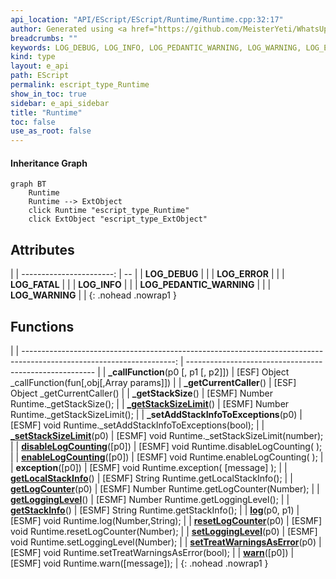 ```yaml
---
api_location: "API/EScript/EScript/Runtime/Runtime.cpp:32:17"
author: Generated using <a href="https://github.com/MeisterYeti/WhatsUpDoc">WhatsUpDoc</a>
breadcrumbs: ""
keywords: LOG_DEBUG, LOG_INFO, LOG_PEDANTIC_WARNING, LOG_WARNING, LOG_ERROR, LOG_FATAL, _getStackSize, _getStackSizeLimit, _setStackSizeLimit, disableLogCounting, enableLogCounting, exception, getLocalStackInfo, getLogCounter, getLoggingLevel, getStackInfo, log, resetLogCounter, _setAddStackInfoToExceptions, setLoggingLevel, setTreatWarningsAsError, warn, _callFunction, _getCurrentCaller
kind: type
layout: e_api
path: EScript
permalink: escript_type_Runtime
show_in_toc: true
sidebar: e_api_sidebar
title: "Runtime"
toc: false
use_as_root: false
---
```


#### Inheritance Graph

```mermaid
graph BT
	Runtime
	Runtime --> ExtObject
	click Runtime "escript_type_Runtime"
	click ExtObject "escript_type_ExtObject"
```

## Attributes

|
| -----------------------: | -- | 
| **LOG_DEBUG**            |  | 
| **LOG_ERROR**            |  | 
| **LOG_FATAL**            |  | 
| **LOG_INFO**             |  | 
| **LOG_PEDANTIC_WARNING** |  | 
| **LOG_WARNING**          |  | 
{: .nohead .nowrap1 }

## Functions

|
| --------------------------------------------------------------------------------------------------------------------: | ------------------------------------------------------- | 
| **_callFunction**(p0 [, p1 [, p2]])                                                                                   | [ESF]  Object _callFunction(fun[,obj[,Array params]])   | 
| **_getCurrentCaller**()                                                                                               | [ESF]  Object _getCurrentCaller()                       | 
| **_getStackSize**()                                                                                                   | [ESMF] Number Runtime._getStackSize();                  | 
| **[_getStackSizeLimit](classEScript_1_1Runtime#classEScript_1_1Runtime_1a66a621102cd50edf3d48f107f808822e)**()        | [ESMF] Number Runtime._getStackSizeLimit();             | 
| **_setAddStackInfoToExceptions**(p0)                                                                                  | [ESMF] void Runtime._setAddStackInfoToExceptions(bool); | 
| **[_setStackSizeLimit](classEScript_1_1Runtime#classEScript_1_1Runtime_1acfb35808545f8bdf55d83359f77b61a4)**(p0)      | [ESMF] void Runtime._setStackSizeLimit(number);         | 
| **[disableLogCounting](classEScript_1_1Runtime#classEScript_1_1Runtime_1a82ae864721c99181d50e42afdea83aff)**([p0])    | [ESMF] void Runtime.disableLogCounting( );              | 
| **[enableLogCounting](classEScript_1_1Runtime#classEScript_1_1Runtime_1abbf5f0c6f025fa1f15355344a5679a2b)**([p0])     | [ESMF] void Runtime.enableLogCounting( );               | 
| **exception**([p0])                                                                                                   | [ESMF] void Runtime.exception( [message] );             | 
| **[getLocalStackInfo](classEScript_1_1Runtime#classEScript_1_1Runtime_1a29b325de44ef10424ea1767212488b9e)**()         | [ESMF] String Runtime.getLocalStackInfo();              | 
| **[getLogCounter](classEScript_1_1Runtime#classEScript_1_1Runtime_1a2038d0994100dd9f30c74e04aef33f24)**(p0)           | [ESMF] Number Runtime.getLogCounter(Number);            | 
| **[getLoggingLevel](classEScript_1_1Runtime#classEScript_1_1Runtime_1addeaacb1a56ec56be63b9bc709bbfdfe)**()           | [ESMF] Number Runtime.getLoggingLevel();                | 
| **[getStackInfo](classEScript_1_1Runtime#classEScript_1_1Runtime_1ab1f4c37794cc246f0c2a85a5341f0ba9)**()              | [ESMF] String Runtime.getStackInfo();                   | 
| **[log](classEScript_1_1Runtime#classEScript_1_1Runtime_1a7261a72473e99c6225d3ec1f76dd27a6)**(p0, p1)                 | [ESMF] void Runtime.log(Number,String);                 | 
| **[resetLogCounter](classEScript_1_1Runtime#classEScript_1_1Runtime_1a636b7c1fc1494e8f9f3b06308e700e99)**(p0)         | [ESMF] void Runtime.resetLogCounter(Number);            | 
| **[setLoggingLevel](classEScript_1_1Runtime#classEScript_1_1Runtime_1a7a1a643caeaa7f5f25a9c442c214acc3)**(p0)         | [ESMF] void Runtime.setLoggingLevel(Number);            | 
| **[setTreatWarningsAsError](classEScript_1_1Runtime#classEScript_1_1Runtime_1ad98074c01899ecd9240e80679b7de08f)**(p0) | [ESMF] void Runtime.setTreatWarningsAsError(bool);      | 
| **[warn](classEScript_1_1Runtime#classEScript_1_1Runtime_1a172adc481260f4daa5ae8536fa261639)**([p0])                  | [ESMF] void Runtime.warn([message]);                    | 
{: .nohead .nowrap1 }

